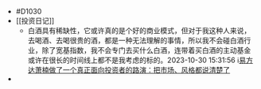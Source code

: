 - #D1030
- [[投资日记]]
	- 白酒具有稀缺性，它或许真的是个好的商业模式，但对于我这种人来说，去喝酒、去喝很贵的酒，都是一种无法理解的事情，所以我不会碰白酒行业，除了宽基指数，我不会专门去买什么白酒，连带着买白酒的主动基金或许在很长的时间线上都不是我考虑的标的。2023-10-30 15:31:56 ℹ️[易方达萧楠做了一个真正面向投资者的路演：把市场、风格都说清楚了](((653f5325-02aa-45ec-afca-a1e6dbfb21ad)))
-